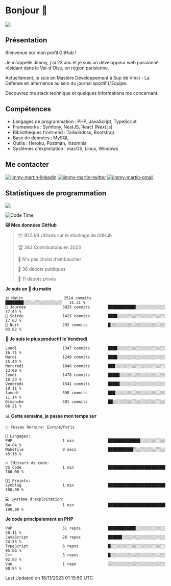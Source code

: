 # Bonjour 👋

![](https://komarev.com/ghpvc/?username=jimmy-martin&color=1a1b27)

## Présentation

Bienvenue sur mon profil GitHub !

Je m'appelle Jimmy, j'ai 23 ans et je suis un développeur web passionné résidant dans le Val-d'Oise, en région parisienne.

Actuellement, je suis en Mastère Développement à Sup de Vinci - La Défense en alternance au sein du journal sportif L'Equipe.

Découvrez ma stack technique et quelques informations me concernant.

## Compétences

- Langages de programmation : PHP, JavaScript, TypeScript
- Frameworks : Symfony, NestJS, React (Next.js)
- Bibliothèques front-end : Tailwindcss, Bootstrap
- Base de données : MySQL
- Outils : Heroku, Postman, Insomnia
- Systèmes d'exploitation : macOS, Linux, Windows

## Me contacter

<p>
<a href="https://www.linkedin.com/in/jimmy-martin-dev/" target="_blank"><img align="center" src="https://img.shields.io/badge/-LinkedIn-0077B5?style=for-the-badge&logo=Linkedin&logoColor=white" alt="jimmy-martin-linkedin"/></a>
<a href="https://twitter.com/jimmydev_" target="_blank"><img align="center" src="https://img.shields.io/badge/-Twitter-1DA1F2?style=for-the-badge&logo=Twitter&logoColor=white" alt="jimmy-martin-twitter"/></a>
<a href="mailto:jimmy.martin952@gmail.com" target="_blank"><img align="center" src="https://img.shields.io/badge/gmail-D14836?style=for-the-badge&logo=gmail&logoColor=white" alt="jimmy-martin-gmail"/></a>
</p>

## Statistiques de programmation

<a href="https://github-readme-stats.vercel.app/api/top-langs/?username=jimmy-martin&layout=compact">
  <img align="center" src="https://github-readme-stats.vercel.app/api/top-langs/?username=jimmy-martin&layout=compact"/>
</a>

<!--START_SECTION:waka-->
![Code Time](http://img.shields.io/badge/Code%20Time-1%2C922%20hrs%2010%20mins-blue)

**🐱 Mes données GitHub** 

> 📦 91.5 kB Utilisés sur le stockage de GitHub 
 > 
> 🏆 283 Contributions en 2023
 > 
> 🚫 N'a pas choisi d'embaucher
 > 
> 📜 36 dépots publiques 
 > 
> 🔑 11 dépots privés 
 > 
**Je suis un 🐤 du matin** 

```text
🌞 Matin                  2524 commits        ████████░░░░░░░░░░░░░░░░░   31.31 % 
🌆 Journée                3825 commits        ████████████░░░░░░░░░░░░░   47.44 % 
🌃 Soirée                 1421 commits        ████░░░░░░░░░░░░░░░░░░░░░   17.63 % 
🌙 Nuit                   292 commits         █░░░░░░░░░░░░░░░░░░░░░░░░   03.62 % 
```
📅 **Je suis le plus productif le Vendredi** 

```text
Lundi                    1347 commits        ████░░░░░░░░░░░░░░░░░░░░░   16.71 % 
Mardi                    1249 commits        ████░░░░░░░░░░░░░░░░░░░░░   15.49 % 
Mercredi                 1048 commits        ███░░░░░░░░░░░░░░░░░░░░░░   13.00 % 
Jeudi                    1478 commits        █████░░░░░░░░░░░░░░░░░░░░   18.33 % 
Vendredi                 1541 commits        █████░░░░░░░░░░░░░░░░░░░░   19.11 % 
Samedi                   898 commits         ███░░░░░░░░░░░░░░░░░░░░░░   11.14 % 
Dimanche                 501 commits         ██░░░░░░░░░░░░░░░░░░░░░░░   06.21 % 
```


📊 **Cette semaine, je passe mon temps sur** 

```text
🕑︎ Fuseau horaire: Europe/Paris

💬 Langages: 
PHP                      1 min               ██████████████░░░░░░░░░░░   54.84 % 
Makefile                 0 secs              ███████████░░░░░░░░░░░░░░   45.16 % 

🔥 Éditeurs de code: 
VS Code                  1 min               █████████████████████████   100.00 % 

🐱‍💻 Projets: 
symblog                  1 min               █████████████████████████   100.00 % 

💻 Système d'exploitation: 
Mac                      1 min               █████████████████████████   100.00 % 
```

**Je code principalement en PHP** 

```text
PHP                      51 repos            ████████████░░░░░░░░░░░░░   48.11 % 
JavaScript               26 repos            ██████░░░░░░░░░░░░░░░░░░░   24.53 % 
TypeScript               6 repos             █░░░░░░░░░░░░░░░░░░░░░░░░   05.66 % 
C++                      3 repos             █░░░░░░░░░░░░░░░░░░░░░░░░   02.83 % 
Vue                      1 repo              ░░░░░░░░░░░░░░░░░░░░░░░░░   00.94 % 
```




 Last Updated on 18/11/2023 01:19:50 UTC
<!--END_SECTION:waka-->


